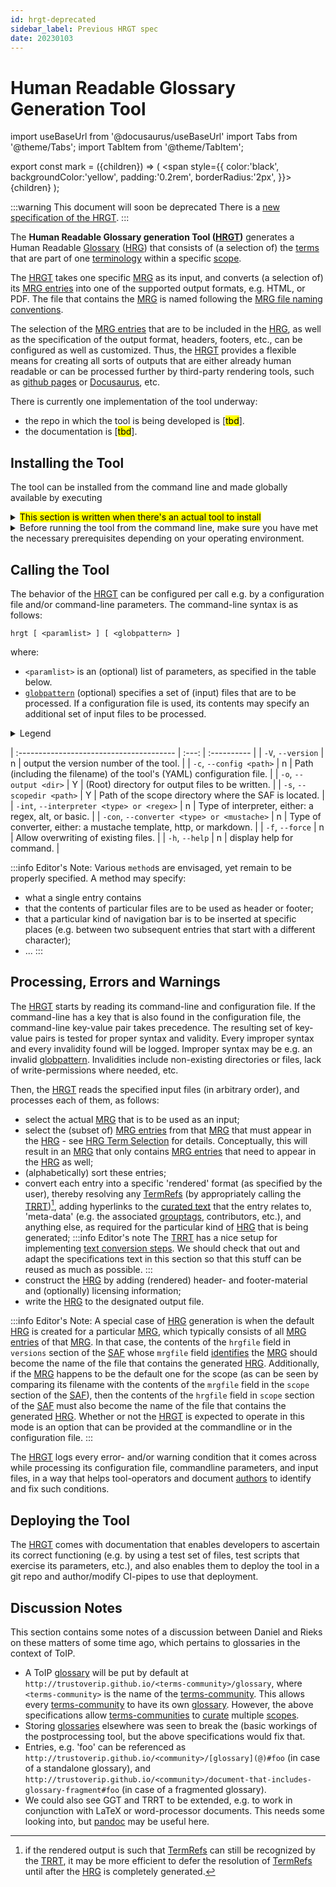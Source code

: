 ```yaml
---
id: hrgt-deprecated
sidebar_label: Previous HRGT spec
date: 20230103
---
```


# Human Readable Glossary Generation Tool

import useBaseUrl from '@docusaurus/useBaseUrl'
import Tabs from '@theme/Tabs';
import TabItem from '@theme/TabItem';

<!-- Use 'Mark' as an HTML tag, e.g. <mark>text to mark</Mark?-->
export const mark = ({children}) => (
  <span style={{ color:'black', backgroundColor:'yellow', padding:'0.2rem', borderRadius:'2px', }}>
    {children}
  </span> );

:::warning This document will soon be deprecated
There is a [new specification of the HRGT](/docs/spec-tools/hrgt).
:::

The **Human Readable Glossary generation Tool ([HRGT](@))** generates a Human Readable [Glossary](@) ([HRG](@)) that consists of (a selection of) the [terms](@) that are part of one [terminology](@) within a specific [scope](@).

The [HRGT](@) takes one specific [MRG](@) as its input, and converts (a selection of) its [MRG entries](@) into one of the supported output formats, e.g. HTML, or PDF. The file that contains the [MRG](@) is named following the [MRG file naming conventions](/docs/spec-files/mrg#mrg-file-naming-conventions).

The selection of the [MRG entries](@) that are to be included in the [HRG](@), as well as the specification of the output format, headers, footers, etc., can be configured as well as customized. Thus, the [HRGT](@) provides a flexible means for creating all sorts of outputs that are either already human readable or can be processed further by third-party rendering tools, such as [github pages](https://pages.github.com/) or [Docusaurus](https://docusaurus.io/docs/docs-introduction), etc.

There is currently one implementation of the tool underway:
- the repo in which the tool is being developed is [<mark>tbd</mark>].
- the documentation is [<mark>tbd</mark>].

## Installing the Tool

The tool can be installed from the command line and made globally available by executing

<details>
  <summary><Mark>This section is written when there's an actual tool to install</Mark></summary>

We expect that it will be something like

~~~
npm install -g @tno-terminology-design/hrgt
~~~

</details>

<details>
  <summary>Before running the tool from the command line, make sure you have met the necessary prerequisites depending on your operating environment.
</summary>

<Tabs
  defaultValue="cmd.exe"
  values={[
    {label: 'CMD.exe (Windows)', value: 'cmd.exe'},
    {label: 'PowerShell(Windows)', value: 'powershell'},
    {label: 'Bash (Linux/Mac)', value: 'bash'},
  ]}>
  
<TabItem value="cmd.exe"><br/>

1. **Node.js and NPM**: Ensure Node.js and NPM are installed.
2. **Global Installation**: If you have installed the package globally, confirm the global NPM modules path by running `npm config get prefix`. The global modules are usually stored under `<prefix>/node_modules`.
3. **Environment Variables**: Add the path to global NPM binaries to your system's PATH environment variable. This should be `<prefix>` on Windows. To add to PATH, you can edit your environment variables or run `set PATH=%PATH%;<prefix>` in the CMD.

</TabItem>
<TabItem value="powershell"><br/>

1. **Node.js and NPM**: Ensure Node.js and NPM are installed.
2. **Global Installation**: Check the global NPM modules path as in CMD.
3. **Environment Variables**: Update the PATH environment variable as in CMD. You can also use `$env:Path += ";<prefix>"` to update the PATH temporarily in the current PowerShell session.

</TabItem>
<TabItem value="bash"><br/>

1. **Node.js and NPM**: Ensure Node.js and NPM are installed.
2. **Global Installation**: If globally installed, run `npm config get prefix` to get the global modules path, usually `<prefix>/lib/node_modules`.
3. **Environment Variables**: Add the `<prefix>/bin` directory to your `PATH` if it's not already. You can do this by adding `export PATH=$PATH:<prefix>/bin` to your `~/.bashrc` or `~/.zshrc` file.

</TabItem>
</Tabs>
</details>

## Calling the Tool

The behavior of the [HRGT](@) can be configured per call e.g. by a configuration file and/or command-line parameters. The command-line syntax is as follows:

~~~
hrgt [ <paramlist> ] [ <globpattern> ]
~~~

where:
- `<paramlist>` is an (optional) list of parameters, as specified in the table below.
- [`globpattern`](https://en.wikipedia.org/wiki/Glob_(programming)#Syntax) (optional) specifies a set of (input) files that are to be processed. If a configuration file is used, its contents may specify an additional set of input files to be processed.

<details>
  <summary>Legend</summary>

The columns in the following table are defined as follows:
1. **`Parameter`** specifies the parameter and further specifications
2. **`Req'd`** specifies whether (`Y`) or not (`n`) the field is required to be present when the tool is being called. If required, it MUST either be present in the configuration file, or as a command-line parameter.
3. **`Description`** specifies the meaning of the `Value` field, and other things you may need to know, e.g. why it is needed, a required syntax, etc.

If a configuration file used, the long version of the parameter must be used (without the preceeding `--`).
</details>

| :--------------------------------------- | :---: | :---------- |
| `-V`, `--version`                          | n | output the version number of the tool. |
| `-c`, `--config <path>`                    | n | Path (including the filename) of the tool's (YAML) configuration file. |
| `-o`, `--output <dir>`                     | Y | (Root) directory for output files to be written. |
| `-s`, `--scopedir <path>`                  | Y | Path of the scope directory where the SAF is located. |
| `-int`, `--interpreter <type> or <regex>`  | n | Type of interpreter, either: a regex, alt, or basic. |
| `-con`, `--converter <type> or <mustache>` | n | Type of converter, either: a mustache template, http, or markdown. |
| `-f`, `--force`                            | n | Allow overwriting of existing files. |
| `-h`, `--help`                             | n | display help for command. |


:::info Editor's Note:
Various `method`s are envisaged, yet remain to be properly specified. A method may specify:
- what a single entry contains
- that the contents of particular files are to be used as header or footer;
- that a particular kind of navigation bar is to be inserted at specific places (e.g. between two subsequent entries that start with a different character);
- ...
:::

## Processing, Errors and Warnings

The [HRGT](@) starts by reading its command-line and configuration file. If the command-line has a key that is also found in the configuration file, the command-line key-value pair takes precedence. The resulting set of key-value pairs is tested for proper syntax and validity. Every improper syntax and every invalidity found will be logged. Improper syntax may be e.g. an invalid [globpattern](https://en.wikipedia.org/wiki/Glob_(programming)#Syntax). Invalidities include non-existing directories or files, lack of write-permissions where needed, etc.

Then, the [HRGT](@) reads the specified input files (in arbitrary order), and processes each of them, as follows:
- select the actual [MRG](@) that is to be used as an input;
- select the (subset of) [MRG entries](@) from that [MRG](@) that must appear in the [HRG](@) - see [HRG Term Selection](/docs/spec-syntax/hrg-termselection-syntax) for details. Conceptually, this will result in an [MRG](@) that only contains [MRG entries](@) that need to appear in the [HRG](@) as well;
- (alphabetically) sort these entries;
- convert each entry into a specific 'rendered' format (as specified by the user), thereby resolving any [TermRefs](@) (by appropriately calling the [TRRT](@))[^1], adding hyperlinks to the [curated text](@) that the entry relates to, 'meta-data' (e.g. the associated [grouptags](@), contributors, etc.), and anything else, as required for the particular kind of [HRG](@) that is being generated;
:::info Editor's note
The [TRRT](https://github.com/tno-terminology-design/trrt) has a nice setup for implementing [text conversion steps](/docs/overview/tev2-design-principles#text-conversion-steps). We should check that out and adapt the specifications text in this section so that this stuff can be reused as much as possible.
:::
- construct the [HRG](@) by adding (rendered) header- and footer-material and (optionally) licensing information;
- write the [HRG](@) to the designated output file.

[^1]: if the rendered output is such that [TermRefs](@) can still be recognized by the [TRRT](@), it may be more efficient to defer the resolution of [TermRefs](@) until after the [HRG](@) is completely generated.

:::info Editor's Note:
A special case of [HRG](@) generation is when the default [HRG](@) is created for a particular [MRG](@), which typically consists of all [MRG entries](@) of that [MRG](@). In that case, the contents of the `hrgfile` field in `versions` section of the [SAF](@) whose `mrgfile` field [identifies](@) the [MRG](@) should become the name of the file that contains the generated [HRG](@). Additionally, if the [MRG](@) happens to be the default one for the scope (as can be seen by comparing its filename with the contents of the `mrgfile` field in the `scope` section of the [SAF](@)), then the contents of the `hrgfile` field in `scope` section of the [SAF](@) must also become the name of the file that contains the generated [HRG](@). Whether or not the [HRGT](@) is expected to operate in this mode is an option that can be provided at the commandline or in the configuration file.
:::

The [HRGT](@) logs every error- and/or warning condition that it comes across while processing its configuration file, commandline parameters, and input files, in a way that helps tool-operators and document [authors](@) to identify and fix such conditions.

## Deploying the Tool

The [HRGT](@) comes with documentation that enables developers to ascertain its correct functioning (e.g. by using a test set of files, test scripts that exercise its parameters, etc.), and also enables them to deploy the tool in a git repo and author/modify CI-pipes to use that deployment.

## Discussion Notes

This section contains some notes of a discussion between Daniel and Rieks on these matters of some time ago, which pertains to glossaries in the context of ToIP.

- A ToIP [glossary](@) will be put by default at `http://trustoverip.github.io/<terms-community>/glossary`, where `<terms-community>` is the name of the [terms-community](@). This allows every  [terms-community](@) to have its own [glossary](@). However, the above specifications allow [terms-communities](terms-community@) to [curate](@) multiple [scopes](scope@).
- Storing [glossaries](glossary@) elsewhere was seen to break the (basic workings of the postprocessing tool, but the above specifications would fix that.
- Entries, e.g. 'foo' can be referenced as `http://trustoverip.github.io/<community>/[glossary](@)#foo` (in case of a standalone glossary), and `http://trustoverip.github.io/<community>/document-that-includes-glossary-fragment#foo` (in case of a fragmented glossary).
- We could also see GGT and TRRT to be extended, e.g. to work in conjunction with LaTeX or word-processor documents. This needs some looking into, but [pandoc](https://pandoc.org/) may be useful here.
